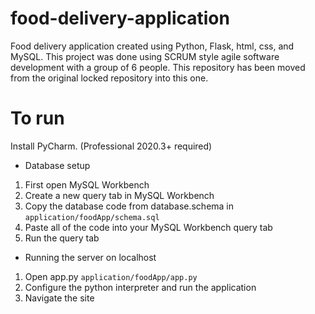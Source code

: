 # food-delivery-application
Food delivery application created using Python, Flask, html, css, and MySQL. This project was done using SCRUM style agile software development with a group of 6 people. This repository has been moved from the original locked repository into this one.

# To run
Install PyCharm. (Professional 2020.3+ required)
* Database setup
1. First open MySQL Workbench
2. Create a new query tab in MySQL Workbench
3. Copy the database code from database.schema in
```application/foodApp/schema.sql```
4. Paste all of the code into your MySQL Workbench query tab
5. Run the query tab
* Running the server on localhost
1. Open app.py
```application/foodApp/app.py```
2. Configure the python interpreter and run the application
3. Navigate the site
